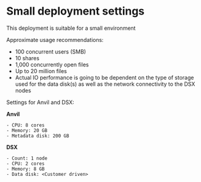 # Small deployment settings

This deployment is suitable for a small environment

Approximate usage recommendations:
- 100 concurrent users (SMB)
- 10 shares
- 1,000 concurrently open files
- Up to 20 million files
- Actual IO performance is going to be dependent on the type of storage used for the data disk(s) as well as the network connectivity to the DSX nodes

Settings for Anvil and DSX:

**Anvil**
```
- CPU: 8 cores
- Memory: 20 GB
- Metadata disk: 200 GB
```
**DSX**
```
- Count: 1 node
- CPU: 2 cores
- Memory: 8 GB
- Data disk: <Customer driven>
```
